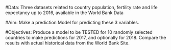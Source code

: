 #Data: 
Three datasets related to country population, fertility rate and life expectancy up to 2016, available in the World Bank Data

#Aim: 
Make a prediction Model for predicting these 3 variables. 

#Objectives:
Produce a model to be TESTED for 10 randomly selected countries to make predictions for 2017, and optionally for 2018.
Compare the results with actual historical data from the World Bank Site.

